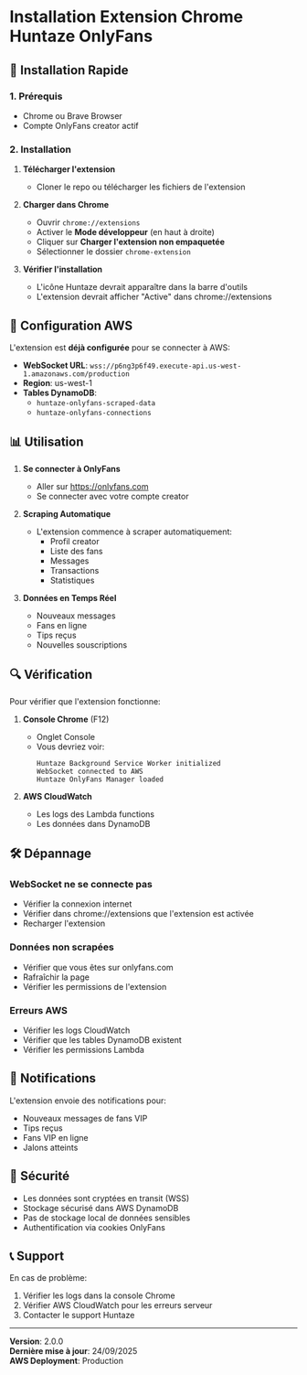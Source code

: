 # Installation Extension Chrome Huntaze OnlyFans

## 🚀 Installation Rapide

### 1. Prérequis
- Chrome ou Brave Browser
- Compte OnlyFans creator actif

### 2. Installation

1. **Télécharger l'extension**
   - Cloner le repo ou télécharger les fichiers de l'extension

2. **Charger dans Chrome**
   - Ouvrir `chrome://extensions`
   - Activer le **Mode développeur** (en haut à droite)
   - Cliquer sur **Charger l'extension non empaquetée**
   - Sélectionner le dossier `chrome-extension`

3. **Vérifier l'installation**
   - L'icône Huntaze devrait apparaître dans la barre d'outils
   - L'extension devrait afficher "Active" dans chrome://extensions

## 🔧 Configuration AWS

L'extension est **déjà configurée** pour se connecter à AWS:

- **WebSocket URL**: `wss://p6ng3p6f49.execute-api.us-west-1.amazonaws.com/production`
- **Region**: us-west-1
- **Tables DynamoDB**: 
  - `huntaze-onlyfans-scraped-data`
  - `huntaze-onlyfans-connections`

## 📊 Utilisation

1. **Se connecter à OnlyFans**
   - Aller sur https://onlyfans.com
   - Se connecter avec votre compte creator

2. **Scraping Automatique**
   - L'extension commence à scraper automatiquement:
     - Profil creator
     - Liste des fans
     - Messages
     - Transactions
     - Statistiques

3. **Données en Temps Réel**
   - Nouveaux messages
   - Fans en ligne
   - Tips reçus
   - Nouvelles souscriptions

## 🔍 Vérification

Pour vérifier que l'extension fonctionne:

1. **Console Chrome** (F12)
   - Onglet Console
   - Vous devriez voir:
     ```
     Huntaze Background Service Worker initialized
     WebSocket connected to AWS
     Huntaze OnlyFans Manager loaded
     ```

2. **AWS CloudWatch**
   - Les logs des Lambda functions
   - Les données dans DynamoDB

## 🛠️ Dépannage

### WebSocket ne se connecte pas
- Vérifier la connexion internet
- Vérifier dans chrome://extensions que l'extension est activée
- Recharger l'extension

### Données non scrapées
- Vérifier que vous êtes sur onlyfans.com
- Rafraîchir la page
- Vérifier les permissions de l'extension

### Erreurs AWS
- Vérifier les logs CloudWatch
- Vérifier que les tables DynamoDB existent
- Vérifier les permissions Lambda

## 📱 Notifications

L'extension envoie des notifications pour:
- Nouveaux messages de fans VIP
- Tips reçus
- Fans VIP en ligne
- Jalons atteints

## 🔐 Sécurité

- Les données sont cryptées en transit (WSS)
- Stockage sécurisé dans AWS DynamoDB
- Pas de stockage local de données sensibles
- Authentification via cookies OnlyFans

## 📞 Support

En cas de problème:
1. Vérifier les logs dans la console Chrome
2. Vérifier AWS CloudWatch pour les erreurs serveur
3. Contacter le support Huntaze

---

**Version**: 2.0.0  
**Dernière mise à jour**: 24/09/2025  
**AWS Deployment**: Production